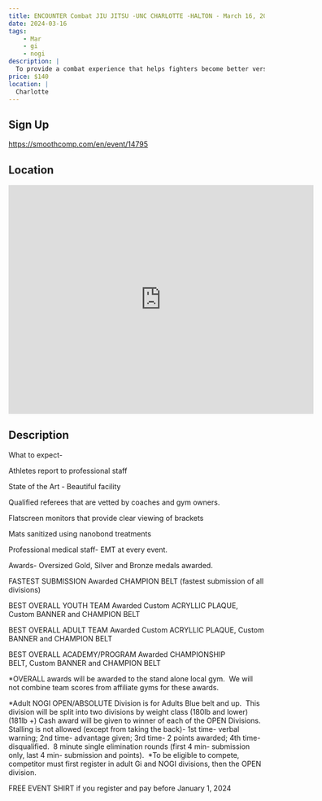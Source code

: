 ```yaml
---
title: ENCOUNTER Combat JIU JITSU -UNC CHARLOTTE -HALTON - March 16, 2024
date: 2024-03-16
tags:
    - Mar
    - gi 
    - nogi 
description: |
  To provide a combat experience that helps fighters become better versions of themselves
price: $140
location: |
  Charlotte
---
```

## Sign Up
https://smoothcomp.com/en/event/14795

## Location
<iframe src="https://www.google.com/maps/embed?pb=!1m18!1m12!1m3!1d12345.6789!2d-80.7320316!3d35.3056522!2m3!1f0!2f0!3f0!3m2!1i1024!2i768!4f13.1!3m3!1m2!1s0x0%3A0x0!2z35.3056522!5e0!3m2!1sen!2sus!4v1234567890" width="600" height="450" style="border:0;" allowfullscreen="" loading="lazy"></iframe>

## Description
What to expect-


Athletes report to professional staff


State of the Art - Beautiful facility


Qualified referees that are vetted by coaches and gym owners.


Flatscreen monitors that provide clear viewing of brackets


Mats sanitized using nanobond treatments


Professional medical staff- EMT at every event.


Awards- Oversized Gold, Silver and Bronze medals awarded.


FASTEST SUBMISSION Awarded CHAMPION BELT (fastest submission of all divisions)


BEST OVERALL YOUTH TEAM Awarded Custom ACRYLLIC PLAQUE, Custom BANNER and CHAMPION BELT


BEST OVERALL ADULT TEAM Awarded Custom ACRYLLIC PLAQUE, Custom BANNER and CHAMPION BELT


BEST OVERALL ACADEMY/PROGRAM Awarded CHAMPIONSHIP BELT, Custom BANNER and CHAMPION BELT


*OVERALL awards will be awarded to the stand alone local gym.  We will not combine team scores from affiliate gyms for these awards.


*Adult NOGI OPEN/ABSOLUTE Division is for Adults Blue belt and up.  This division will be split into two divisions by weight class (180lb and lower) (181lb +) Cash award will be given to winner of each of the OPEN Divisions.  Stalling is not allowed (except from taking the back)- 1st time- verbal warning; 2nd time- advantage given; 3rd time- 2 points awarded; 4th time- disqualified.  8 minute single elimination rounds (first 4 min- submission only, last 4 min- submission and points).  *To be eligible to compete, competitor must first register in adult Gi and NOGI divisions, then the OPEN division.


FREE EVENT SHIRT if you register and pay before January 1, 2024